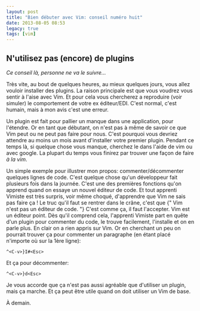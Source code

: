 ```yaml
---
layout: post
title: "Bien débuter avec Vim: conseil numéro huit"
date: 2013-08-05 08:53
legacy: true
tags: [vim]
---
```




N'utilisez pas (encore) de plugins
----------------------------------
*Ce conseil là, personne ne va le suivre…*

Très vite, au bout de quelques heures, au mieux quelques jours, vous allez
vouloir installer des plugins. La raison principale est
que vous voudrez vous sentir à l'aise avec Vim.
Et pour cela vous chercherez a reproduire (voir simuler) le
comportement de votre ex éditeur/EDI.
C'est normal, c'est humain, mais à mon avis c'est une erreur.

<!-- more -->

Un plugin est fait pour pallier un manque dans une application, pour l'étendre.
Or en tant que débutant, on n'est pas à même de savoir ce que Vim peut ou ne
peut pas faire pour nous. C'est pourquoi vous devriez attendre au moins un
mois avant d'installer votre
premier plugin. Pendant ce temps là, si quelque chose vous manque, cherchez le
dans l'aide de vim ou avec google. La plupart du temps vous finirez par trouver
une façon de faire *à la vim*.


Un simple exemple pour illustrer mon propos: commenter/décommenter quelques
lignes de code. C'est quelque chose qu'un développeur fait plusieurs fois
dans la journée. C'est une des premières fonctions qu'on apprend quand on
essaye un nouvel éditeur de code. Et tout apprenti Vimiste est très surpris,
voir même choqué, d'apprendre que Vim ne sais pas faire ça ! Le truc qu'il
faut se rentrer dans le crâne, c'est que {" Vim n'est pas un éditeur de
code. "}
C'est comme ça, il faut l'accepter. Vim est un éditeur point. Dès qu'il
comprend cela, l'apprenti Vimiste part en quête d'un plugin pour commenter
du code, le trouve facilement, l'installe et on en parle plus. En clair on
a rien appris sur Vim. Or en cherchant un peu on pourrait trouver ça pour
commenter un paragraphe (en étant placé n'importe où sur la 1ère ligne):


    ^<C-v>}I#<Esc>

Et ça pour décommenter:

    ^<C-v>}d<Esc>

Je vous accorde que ça n'est pas aussi agréable que d'utiliser un plugin,
mais ça marche. Et ça peut être utile quand on doit utiliser un Vim de base.





À demain.

